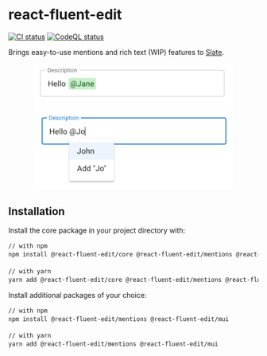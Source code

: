 # react-fluent-edit

[![CI status][github-ci-action-image]][github-ci-action-url]
[![CodeQL status][github-codeql-analysis-action-image]][github-codeql-analysis-action-url]

[github-ci-action-image]: https://github.com/sodenn/react-fluent-edit/actions/workflows/ci.yml/badge.svg
[github-ci-action-url]: https://github.com/sodenn/react-fluent-edit/actions/workflows/ci.yml
[github-codeql-analysis-action-image]: https://github.com/sodenn/react-fluent-edit/actions/workflows/codeql-analysis.yml/badge.svg
[github-codeql-analysis-action-url]: https://github.com/sodenn/react-fluent-edit/actions/workflows/codeql-analysis.yml

Brings easy-to-use mentions and rich text (WIP) features to [Slate](https://github.com/ianstormtaylor/slate).

<p align="center">
  <img width="400" src="./resources/screenshot1.png" alt="Screenshot">
  <img width="400" src="./resources/screenshot2.png" alt="Screenshot">
</p>

## Installation

Install the core package in your project directory with:

```bash
// with npm
npm install @react-fluent-edit/core @react-fluent-edit/mentions @react-fluent-edit/mui

// with yarn
yarn add @react-fluent-edit/core @react-fluent-edit/mentions @react-fluent-edit/mui
```

Install additional packages of your choice:

```bash
// with npm
npm install @react-fluent-edit/mentions @react-fluent-edit/mui

// with yarn
yarn add @react-fluent-edit/mentions @react-fluent-edit/mui
```
